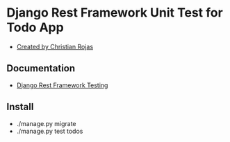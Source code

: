 # Django Rest Framework Unit Test for Todo App

* [Created by Christian Rojas](https://github.com/roofcat)

## Documentation
* [Django Rest Framework Testing](http://www.django-rest-framework.org/api-guide/testing/)

## Install
* ./manage.py migrate
* ./manage.py test todos
